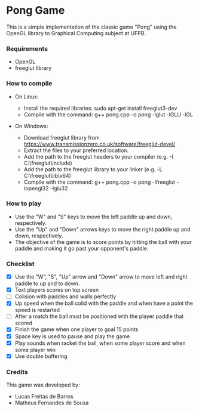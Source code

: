 # Pong Game

This is a simple implementation of the classic game "Pong" using the OpenGL library to Graphical Computing subject at UFPB.

### Requirements

   - OpenGL
   - freeglut library

### How to compile

   - On Linux:
        - Install the required libraries: sudo apt-get install freeglut3-dev
        - Compile with the command: g++ pong.cpp -o pong -lglut -lGLU -lGL

   - On Windows:
        - Download freeglut library from https://www.transmissionzero.co.uk/software/freeglut-devel/
        - Extract the files to your preferred location.
        - Add the path to the freeglut headers to your compiler (e.g. -I C:\freeglut\include)
        - Add the path to the freeglut library to your linker (e.g. -L C:\freeglut\lib\x64)
        - Compile with the command: g++ pong.cpp -o pong -lfreeglut -lopengl32 -lglu32

### How to play

   - Use the "W" and "S" keys to move the left paddle up and down, respectively.
   - Use the "Up" and "Down" arrows keys to move the right paddle up and down, respectively.
   - The objective of the game is to score points by hitting the ball with your paddle and making it go past your opponent's paddle.
   
### Checklist

   - [x] Use the "W", "S", "Up" arrow and "Down" arrow to move left and right paddle to up and to down.
   - [x] Text players scores on top screen
   - [ ] Colision with paddles and walls perfectly
   - [x] Up speed when the ball colid with the paddle and when have a point the speed is restarted
   - [ ] After a match the ball must be positioned with the player paddle that scored
   - [x] Finish the game when one player to goal 15 points
   - [x] Space key is used to pause and play the game
   - [x] Play sounds when racket the ball, when some player score and when some player win
   - [x] Use double buffering

### Credits

This game was developed by:
- Lucas Freitas de Barros
- Matheus Fernandes de Sousa
